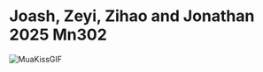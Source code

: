 # Joash, Zeyi, Zihao and Jonathan 2025 Mn302
![MuaKissGIF](https://github.com/user-attachments/assets/dcaa7cc6-0b04-46b8-b5b6-d8c2da52a3eb)

